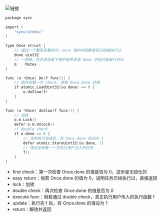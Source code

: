 ![链接](https://mmbiz.qpic.cn/mmbiz_png/3ic3aBqT2ibZuGr4fyKR57PvlUA11pxAKpWw5gGk4VuEXa6Pyf7M8NmKPP7Eu9y9ocqkj512X6CSTY92QMEltrYg/640?wx_fmt=png&tp=wxpic&wxfrom=5&wx_lazy=1)
```go
package sync  
  
import (  
    "sync/atomic"  
)  
  
type Once struct {  
    // 通过一个整型变量标识，once 保护的函数是否已经被执行过  
    done uint32  
    // 一把锁，在并发场景下保护临界资源 done 字段只能串行访问  
    m    Mutex  
}

func (o *Once) Do(f func()) {  
    // 锁外的第一次 check，读取 Once.done 的值  
    if atomic.LoadUint32(&o.done) == 0 {  
        o.doSlow(f)  
    }  
}  
  
func (o *Once) doSlow(f func()) {  
    // 加锁  
    o.m.Lock()  
    defer o.m.Unlock()  
    // double check  
    if o.done == 0 {  
        // 任务执行完成后，将 Once.done 标识为 1  
        defer atomic.StoreUint32(&o.done, 1)  
        // 保证全局唯一一次执行用户注入的任务  
        f()  
    }  
}
```
- first check：第一次检查 Once.done 的值是否为 0，这步是无锁化的
- easy return：倘若 Once.done 的值为 0，说明任务已经执行过，直接返回
- lock：加锁
- double check：再次检查 Once.done 的值是否为 0
- execute func：倘若通过 double check，真正执行用户传入的执行函数 f
- update：执行完 f 后，将 Once.done 的值设为 1
- return：解锁并返回